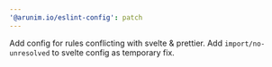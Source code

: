 ```yaml
---
'@arunim.io/eslint-config': patch
---
```


Add config for rules conflicting with svelte & prettier.
Add `import/no-unresolved` to svelte config as temporary fix.
